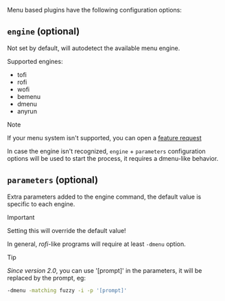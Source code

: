 Menu based plugins have the following configuration options:

## `engine` (optional)

Not set by default, will autodetect the available menu engine.

Supported engines:

- tofi
- rofi
- wofi
- bemenu
- dmenu
- anyrun

> [!note]
> If your menu system isn't supported, you can open a [feature request](https://github.com/hyprland-community/pyprland/issues/new?assignees=fdev31&labels=bug&projects=&template=feature_request.md&title=%5BFEAT%5D+Description+of+the+feature)
>
> In case the engine isn't recognized, `engine` + `parameters` configuration options will be used to start the process, it requires a dmenu-like behavior.

## `parameters` (optional)

Extra parameters added to the engine command, the default value is specific to each engine.

> [!important]
> Setting this will override the default value!
>
> In general, *rofi*-like programs will require at least `-dmenu` option.

> [!tip]
> *Since version 2.0*, you can use '[prompt]' in the parameters, it will be replaced by the prompt, eg:
> ```sh
> -dmenu -matching fuzzy -i -p '[prompt]'
> ```
